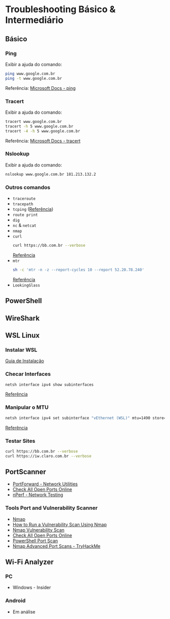 # Troubleshooting Básico & Intermediário

## Básico

### Ping

Exibir a ajuda do comando:

```sh
ping www.google.com.br
ping -t www.google.com.br
```

Referência: [Microsoft Docs - ping](https://learn.microsoft.com/pt-br/windows-server/administration/windows-commands/ping)

### Tracert

Exibir a ajuda do comando:

```sh
tracert www.google.com.br
tracert -h 5 www.google.com.br
tracert -4 -h 5 www.google.com.br
```

Referência: [Microsoft Docs - tracert](https://learn.microsoft.com/pt-br/windows-server/administration/windows-commands/tracert)

### Nslookup

Exibir a ajuda do comando:

```sh
nslookup www.google.com.br 181.213.132.2
```

### Outros comandos

- `traceroute`
- `tracepath`
- `tcping` ([Referência](https://neoctobers.readthedocs.io/en/latest/linux/tcpping_on_ubuntu.html))
- `route print`
- `dig`
- `nc` & `netcat`
- `nmap`
- `curl`
  ```sh
  curl https://bb.com.br --verbose
  ```
  [Referência](https://curl.se/docs/manpage.html)
- `mtr`
  ```sh
  sh -c 'mtr -n -z --report-cycles 10 --report 52.20.78.240'
  ```
  [Referência](https://linuxcommandlibrary.com/man/mtr)
- `LookingGlass`

## PowerShell

## WireShark

## WSL Linux

### Instalar WSL

[Guia de Instalação](https://learn.microsoft.com/pt-br/windows/wsl/install)

### Checar Interfaces

```sh
netsh interface ipv4 show subinterfaces
```

[Referência](https://learn.microsoft.com/en-us/powershell/module/netadapter/get-netadapter?view=windowsserver2022-ps)

### Manipular o MTU

```sh
netsh interface ipv4 set subinterface "vEthernet (WSL)" mtu=1490 store=persistent
```

[Referência](https://www.bemmelhor.com.br/info/index.php?title=Configurando_MTU_no_Windows)

### Testar Sites

```sh
curl https://bb.com.br --verbose
curl https://iw.claro.com.br --verbose
```

## PortScanner

- [PortForward - Network Utilities](https://portforward.com/software/download-instructions/network-utilities/)
- [Check All Open Ports Online](http://ports.my-addr.com/check-all-open-ports-online.php)
- [nPerf - Network Testing](https://www.nperf.com/pt/)

### Tools Port and Vulnerability Scanner

- [Nmap](https://nmap.org/)
- [How to Run a Vulnerability Scan Using Nmap](https://www.datamation.com/security/how-to-easily-run-a-vulnerability-scan-using-nmap/#:~\:text=Nmap%20\(network%20mapper\)%20can%20be,experts%20perform%20scans%20for%20safety.)
- [Nmap Vulnerability Scan](https://securitytrails.com/blog/nmap-vulnerability-scan)
- [Check All Open Ports Online](http://ports.my-addr.com/check-all-open-ports-online.php)
- [PowerShell Port Scan](https://medium.com/@nallamuthu/powershell-port-scan-bf27fc754585)
- [Nmap Advanced Port Scans - TryHackMe](https://medium.com/@Aircon/nmap-advanced-port-scans-tryhackme-thm-ed3859a33eca)

## Wi-Fi Analyzer

### PC

- Windows - Insider

### Android

- Em análise
